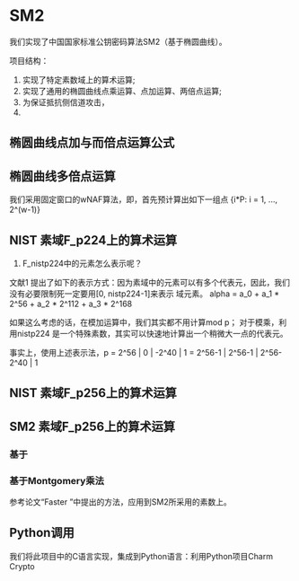 # SM2

我们实现了中国国家标准公钥密码算法SM2（基于椭圆曲线）。

项目结构：
1. 实现了特定素数域上的算术运算;
2. 实现了通用的椭圆曲线点乘运算、点加运算、两倍点运算;
3. 为保证抵抗侧信道攻击，
4. 

## 椭圆曲线点加与而倍点运算公式


## 椭圆曲线多倍点运算
我们采用固定窗口的wNAF算法，即，首先预计算出如下一组点
     {i*P: i = 1, ..., 2^(w-1)}


## NIST 素域F_p224上的算术运算
1. F_nistp224中的元素怎么表示呢？

文献1 提出了如下的表示方式：因为素域中的元素可以有多个代表元，因此，我们没有必要限制死一定要用[0, nistp224-1]来表示
域元素。
   alpha = a_0 + a_1 * 2^56 + a_2 * 2^112 + a_3 * 2^168

如果这么考虑的话，在模加运算中，我们其实都不用计算mod p； 对于模乘，利用nistp224 是一个特殊素数，其实可以快速地计算出一个稍微大一点的代表元。

事实上，使用上述表示法，p = 2^56 | 0 | -2^40 | 1 = 2^56-1 | 2^56-1 | 2^56-2^40 | 1



## NIST 素域F_p256上的算术运算


## SM2  素域F_p256上的算术运算

### 基于

### 基于Montgomery乘法
参考论文“Faster ”中提出的方法，应用到SM2所采用的素数上。


## Python调用
我们将此项目中的C语言实现，集成到Python语言：利用Python项目Charm Crypto
